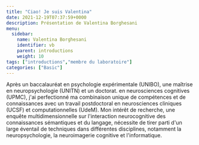 ```yaml
---
title: "Ciao! Je suis Valentina"
date: 2021-12-19T07:37:59+0000
description: Présentation de Valentina Borghesani
menu:
  sidebar:
    name: Valentina Borghesani
    identifier: vb
    parent: introductions
    weight: 10
tags: ["introductions","membre du laboratoire"]
categories: ["Basic"]
---
```


Après un baccalauréat en psychologie expérimentale (UNIBO), une maîtrise en neuropsychologie (UNITN) et un doctorat. en neurosciences cognitives (UPMC), j'ai perfectionné ma combinaison unique de compétences et de connaissances avec un travail postdoctoral en neurosciences cliniques (UCSF) et computationnelles (UdeM). Mon intérêt de recherche, une enquête multidimensionnelle sur l'interaction neurocognitive des connaissances sémantiques et du langage, nécessite de tirer parti d'un large éventail de techniques dans différentes disciplines, notamment la neuropsychologie, la neuroimagerie cognitive et l'informatique.